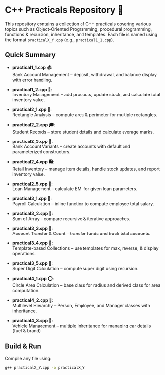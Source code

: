 # C++ Practicals Repository 🚀

This repository contains a collection of C++ practicals  covering various topics such as Object-Oriented Programming, procedural programming, functions & recursion, inheritance, and templates. Each file is named using the format `practicalX_Y.cpp` (e.g., `practical1_1.cpp`).

## Quick Summary

- **practical1_1.cpp 💰**:  
  Bank Account Management – deposit, withdrawal, and balance display with error handling.

- **practical1_2.cpp 🛒**:  
  Inventory Management – add products, update stock, and calculate total inventory value.

- **practical2_1.cpp 📏**:  
  Rectangle Analysis – compute area & perimeter for multiple rectangles.

- **practical2_2.cpp 🎓**:  
  Student Records – store student details and calculate average marks.

- **practical2_3.cpp 🏦**:  
  Bank Account Variants – create accounts with default and parameterized constructors.

- **practical2_4.cpp 🛍️**:  
  Retail Inventory – manage item details, handle stock updates, and report inventory value.

- **practical2_5.cpp 📝**:  
  Loan Management – calculate EMI for given loan parameters.

- **practical3_1.cpp 💼**:  
  Payroll Calculation – inline function to compute employee total salary.

- **practical3_2.cpp 🔢**:  
  Sum of Array – compare recursive & iterative approaches.

- **practical3_3.cpp 🔄**:  
  Account Transfer & Count – transfer funds and track total accounts.

- **practical3_4.cpp 🔧**:  
  Template-based Collections – use templates for max, reverse, & display operations.

- **practical3_5.cpp 🔎**:  
  Super Digit Calculation – compute super digit using recursion.

- **practical4_1.cpp ⭕**:  
  Circle Area Calculation – base class for radius and derived class for area computation.

- **practical4_2.cpp 👥**:  
  Multilevel Hierarchy – Person, Employee, and Manager classes with inheritance.

- **practical4_3.cpp 🚗**:  
  Vehicle Management – multiple inheritance for managing car details (fuel & brand).

## Build & Run
Compile any file using:
```bash
g++ practicalX_Y.cpp -o practicalX_Y
